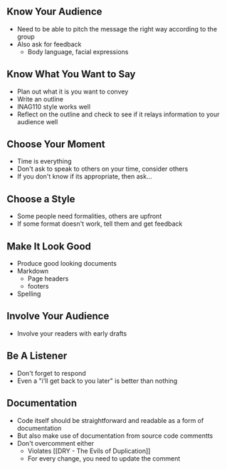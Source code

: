 ## Know Your Audience
* Need to be able to pitch the message the right way according to the group
* Also ask for feedback
	* Body language, facial expressions
## Know What You Want to Say
* Plan out what it is you want to convey
* Write an outline
* INAG110 style works well
* Reflect on the outline and check to see if it relays information to your audience well
## Choose Your Moment
* Time is everything
* Don't ask to speak to others on your time, consider others
* If you don't know if its appropriate, then ask...
## Choose a Style
* Some people need formalities, others are upfront
* If some format doesn't work, tell them and get feedback
## Make It Look Good
* Produce good looking documents
* Markdown
	* Page headers
	* footers
* Spelling
## Involve Your Audience
* Involve your readers with early drafts
## Be A Listener
* Don't forget to respond
* Even a "i'll get back to you later" is better than nothing
## Documentation
* Code itself should be straightforward and readable as a form of documentation
* But also make use of documentation from source code commentts
* Don't overcomment either
	* Violates [[DRY - The Evils of Duplication]]
	* For every change, you need to update the comment